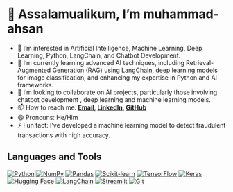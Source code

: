 # 👋 Assalamualikum, I’m muhammad-ahsan
- 👀 I’m interested in Artificial Intelligence, Machine Learning, Deep Learning, Python, LangChain, and Chatbot Development.
- 🌱 I’m currently learning advanced AI techniques, including Retrieval-Augmented Generation (RAG) using LangChain, deep learning models for image classification, and enhancing my expertise in Python and AI frameworks.
- 💞️ I’m looking to collaborate on AI projects, particularly those involving chatbot development , deep learning and machine learning models.
- 📫 How to reach me: **[Email](mailto:muhammadahsanuetm143@gmail.com), [LinkedIn](https://www.linkedin.com/in/muhammad-ahsan-6b552b279), [GitHub](https://github.com/muhammad-ahsan12)** 
- 😄 Pronouns: He/Him
- ⚡ Fun fact: I’ve developed a machine learning model to detect fraudulent transactions with high accuracy.

## Languages and Tools

[![Python](https://img.shields.io/badge/Python-3776AB?style=for-the-badge&logo=python&logoColor=white)]()
[![NumPy](https://img.shields.io/badge/NumPy-013243?style=for-the-badge&logo=numpy&logoColor=white)]()
[![Pandas](https://img.shields.io/badge/Pandas-150458?style=for-the-badge&logo=pandas&logoColor=white)]()
[![Scikit-learn](https://img.shields.io/badge/Scikit--learn-F7931E?style=for-the-badge&logo=scikit-learn&logoColor=white)]()
[![TensorFlow](https://img.shields.io/badge/TensorFlow-FF6F00?style=for-the-badge&logo=tensorflow&logoColor=white)]()
[![Keras](https://img.shields.io/badge/Keras-D00000?style=for-the-badge&logo=keras&logoColor=white)]()
[![Hugging Face](https://img.shields.io/badge/Hugging%20Face-FFC107?style=for-the-badge&logo=hugging-face&logoColor=black)]()
[![LangChain](https://img.shields.io/badge/LangChain-FF5733?style=for-the-badge&logo=LangChain&logoColor=white)]()
[![Streamlit](https://img.shields.io/badge/Streamlit-FF4B4B?style=for-the-badge&logo=streamlit&logoColor=white)]()
[![Git](https://img.shields.io/badge/Git-F05032?style=for-the-badge&logo=git&logoColor=white)]()
